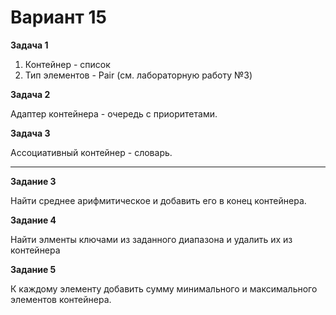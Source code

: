 # Вариант 15
**Задача 1**
1. Контейнер - список 
2. Тип элементов - Pair (см. лабораторную работу №3)

**Задача 2**

Адаптер контейнера - очередь с приоритетами.

**Задача 3**

Ассоциативный контейнер - словарь.

****

**Задание 3**

Найти среднее арифмитическое и добавить его в конец контейнера.

**Задание 4**

Найти элменты ключами из заданного диапазона и удалить их из контейнера

**Задание 5**

К каждому элементу добавить сумму минимального и максимального элементов контейнера.